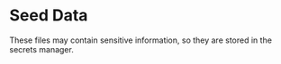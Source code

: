 # Seed Data

These files may contain sensitive information, so they are stored in the secrets manager.
